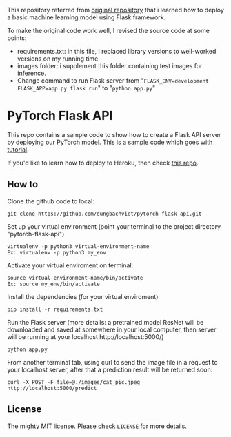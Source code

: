 This repository referred from [original repository](https://github.com/avinassh/pytorch-flask-api) that i learned how to deploy a basic machine learning model using Flask framework.

To make the original code work well, I revised the source code at some points:

- requirements.txt: in this file, i replaced library versions to well-worked versions on my running time.
- images folder: i supplement this folder containing test images for inference.
- Change command to run Flask server from "`FLASK_ENV=development FLASK_APP=app.py flask run`" to "`python app.py`"

# PyTorch Flask API

This repo contains a sample code to show how to create a Flask API server by deploying our PyTorch model. This is a sample code which goes with [tutorial](https://pytorch.org/tutorials/intermediate/flask_rest_api_tutorial.html).

If you'd like to learn how to deploy to Heroku, then check [this repo](https://github.com/avinassh/pytorch-flask-api-heroku).

## How to

Clone the github code to local:

    git clone https://github.com/dungbachviet/pytorch-flask-api.git

Set up your virtual environment (point your terminal to the project directory "pytorch-flask-api")

    virtualenv -p python3 virtual-environment-name
    Ex: virtualenv -p python3 my_env

Activate your virtual enviroment on terminal:

    source virtual-environment-name/bin/activate
    Ex: source my_env/bin/activate

Install the dependencies (for your virtual enviroment)

    pip install -r requirements.txt

Run the Flask server (more details: a pretrained model ResNet will be downloaded and saved at somewhere in your local computer, then server will be running at your localhost http://localhost:5000/)

    python app.py

From another terminal tab, using curl to send the image file in a request to your localhost server, after that a prediction result will be returned soon:

    curl -X POST -F file=@./images/cat_pic.jpeg http://localhost:5000/predict

## License

The mighty MIT license. Please check `LICENSE` for more details.
